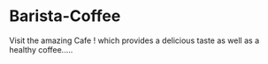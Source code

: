# Barista-Coffee
Visit the amazing Cafe ! which provides a delicious taste as well as a healthy coffee.....

